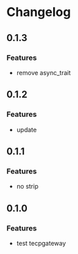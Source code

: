# Changelog

## 0.1.3
### Features
* remove async_trait

## 0.1.2
### Features
* update

## 0.1.1
### Features
* no strip

## 0.1.0
### Features
* test tecpgateway
